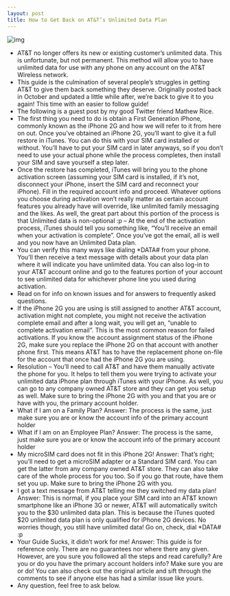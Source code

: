 ```yaml
---
layout: post
title: How to Get Back on AT&T’s Unlimited Data Plan
---
```

![img](http://media.idownloadblog.com/wp-content/uploads/2011/06/ATT-Unlimited-Data.gif)
* AT&T no longer offers its new or existing customer’s unlimited data. This is unfortunate, but not permanent. This method will allow you to have unlimited data for use with any phone on any account on the AT&T Wireless network.
* This guide is the culmination of several people’s struggles in getting AT&T to give them back something they deserve. Originally posted back in October and updated a little while after, we’re back to give it to you again! This time with an easier to follow guide!
* The following is a guest post by my good Twitter friend Mathew Rice.
* The first thing you need to do is obtain a First Generation iPhone, commonly known as the iPhone 2G and how we will refer to it from here on out. Once you’ve obtained an iPhone 2G, you’ll want to give it a full restore in iTunes. You can do this with your SIM card installed or without. You’ll have to put your SIM card in later anyways, so if you don’t need to use your actual phone while the process completes, then install your SIM and save yourself a step later.
* Once the restore has completed, iTunes will bring you to the phone activation screen (assuming your SIM card is installed, if it’s not, disconnect your iPhone, insert the SIM card and reconnect your iPhone). Fill in the required account info and proceed. Whatever options you choose during activation won’t really matter as certain account features you already have will override, like unlimited family messaging and the likes. As well, the great part about this portion of the process is that Unlimited data is non-optional :p – At the end of the activation process, iTunes should tell you something like, “You’ll receive an email when your activation is complete”. Once you’ve got the email, all is well and you now have an Unlimited Data plan.
* You can verify this many ways like dialing *DATA# from your phone. You’ll then receive a text message with details about your data plan where it will indicate you have unlimited data. You can also log-in to your AT&T account online and go to the features portion of your account to see unlimited data for whichever phone line you used during activation.
* Read on for info on known issues and for answers to frequently asked questions.
* If the iPhone 2G you are using is still assigned to another AT&T account, activation might not complete, you might not receive the activation complete email and after a long wait, you will get an, “unable to complete activation email”. This is the most common reason for failed activations. If you know the account assignment status of the iPhone 2G, make sure you replace the iPhone 2G on that account with another phone first. This means AT&T has to have the replacement phone on-file for the account that once had the iPhone 2G you are using.
* Resolution – You’ll need to call AT&T and have them manually activate the phone for you. It helps to tell them you were trying to activate your unlimited data iPhone plan through iTunes with your iPhone. As well, you can go to any company owned AT&T store and they can get you setup as well. Make sure to bring the iPhone 2G with you and that you are or have with you, the primary account holder.
* What if I am on a Family Plan? Answer: The process is the same, just make sure you are or know the account info of the primary account holder
* What if I am on an Employee Plan? Answer: The process is the same, just make sure you are or know the account info of the primary account holder
* My microSIM card does not fit in this iPhone 2G! Answer: That’s right; you’ll need to get a microSIM adapter or a Standard SIM card. You can get the latter from any company owned AT&T store. They can also take care of the whole process for you too. So if you go that route, have them set you up. Make sure to bring the iPhone 2G with you.
* I got a text message from AT&T telling me they switched my data plan! Answer: This is normal, if you place your SIM card into an AT&T known smartphone like an iPhone 3G or newer, AT&T will automatically switch you to the $30 unlimited data plan. This is because the iTunes quoted $20 unlimited data plan is only qualified for iPhone 2G devices. No worries though, you still have unlimited data! Go on, check, dial *DATA# :p
* Your Guide Sucks, it didn’t work for me! Answer: This guide is for reference only. There are no guarantees nor where there any given. However, are you sure you followed all the steps and read carefully? Are you or do you have the primary account holders info? Make sure you are or do! You can also check out the original article and sift through the comments to see if anyone else has had a similar issue like yours.
* Any question, feel free to ask below.

